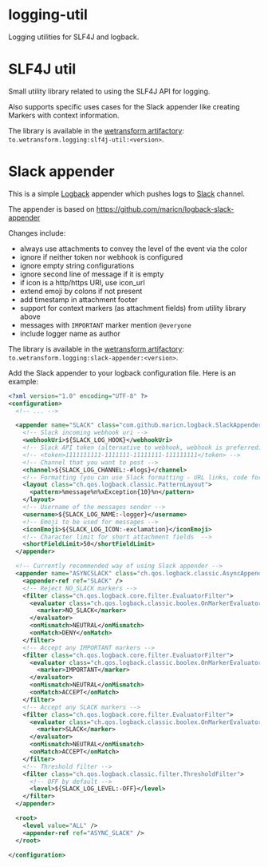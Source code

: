 logging-util
============

Logging utilities for SLF4J and logback.

# SLF4J util

Small utility library related to using the SLF4J API for logging.

Also supports specific uses cases for the Slack appender like creating Markers with context information.

The library is available in the [wetransform artifactory](https://artifactory.wetransform.to): `to.wetransform.logging:slf4j-util:<version>`.

# Slack appender

This is a simple [Logback](http://logback.qos.ch/) appender which pushes logs to [Slack](https://slack.com/) channel.

The appender is based on https://github.com/maricn/logback-slack-appender

Changes include:

- always use attachments to convey the level of the event via the color
- ignore if neither token nor webhook is configured
- ignore empty string configurations
- ignore second line of message if it is empty
- if icon is a http/https URI, use icon_url
- extend emoji by colons if not present
- add timestamp in attachment footer
- support for context markers (as attachment fields) from utility library above
- messages with `IMPORTANT` marker mention `@everyone`
- include logger name as author

The library is available in the [wetransform artifactory](https://artifactory.wetransform.to): `to.wetransform.logging:slack-appender:<version>`.

Add the Slack appender to your logback configuration file. Here is an example:

```xml
<?xml version="1.0" encoding="UTF-8" ?>
<configuration>
  <!-- ... -->

  <appender name="SLACK" class="com.github.maricn.logback.SlackAppender">
    <!-- Slack incoming webhook uri -->
    <webhookUri>${SLACK_LOG_HOOK}</webhookUri>
    <!-- Slack API token (alternative to webhook, webhook is preferred) -->
    <!-- <token>1111111111-1111111-11111111-111111111</token> -->
    <!-- Channel that you want to post -->
    <channel>${SLACK_LOG_CHANNEL:-#logs}</channel>
    <!-- Formatting (you can use Slack formatting - URL links, code formatting, etc.) -->
    <layout class="ch.qos.logback.classic.PatternLayout">
      <pattern>%message%n%xException{10}%n</pattern>
    </layout>
    <!-- Username of the messages sender -->
    <username>${SLACK_LOG_NAME:-logger}</username>
    <!-- Emoji to be used for messages -->
    <iconEmoji>${SLACK_LOG_ICON:-exclamation}</iconEmoji>
    <!-- Character limit for short attachment fields  -->
    <shortFieldLimit>50</shortFieldLimit>
  </appender>

  <!-- Currently recommended way of using Slack appender -->
  <appender name="ASYNCSLACK" class="ch.qos.logback.classic.AsyncAppender">
    <appender-ref ref="SLACK" />
    <!-- Reject NO_SLACK markers -->
    <filter class="ch.qos.logback.core.filter.EvaluatorFilter">
      <evaluator class="ch.qos.logback.classic.boolex.OnMarkerEvaluator">
        <marker>NO_SLACK</marker>
      </evaluator>
      <onMismatch>NEUTRAL</onMismatch>
      <onMatch>DENY</onMatch>
    </filter>
    <!-- Accept any IMPORTANT markers -->
    <filter class="ch.qos.logback.core.filter.EvaluatorFilter">
      <evaluator class="ch.qos.logback.classic.boolex.OnMarkerEvaluator">
        <marker>IMPORTANT</marker>
      </evaluator>
      <onMismatch>NEUTRAL</onMismatch>
      <onMatch>ACCEPT</onMatch>
    </filter>
    <!-- Accept any SLACK markers -->
    <filter class="ch.qos.logback.core.filter.EvaluatorFilter">
      <evaluator class="ch.qos.logback.classic.boolex.OnMarkerEvaluator">
        <marker>SLACK</marker>
      </evaluator>
      <onMismatch>NEUTRAL</onMismatch>
      <onMatch>ACCEPT</onMatch>
    </filter>
    <!-- Threshold filter -->
    <filter class="ch.qos.logback.classic.filter.ThresholdFilter">
      <!-- OFF by default -->
      <level>${SLACK_LOG_LEVEL:-OFF}</level>
    </filter>
  </appender>

  <root>
    <level value="ALL" />
    <appender-ref ref="ASYNC_SLACK" />
  </root>

</configuration>
```
